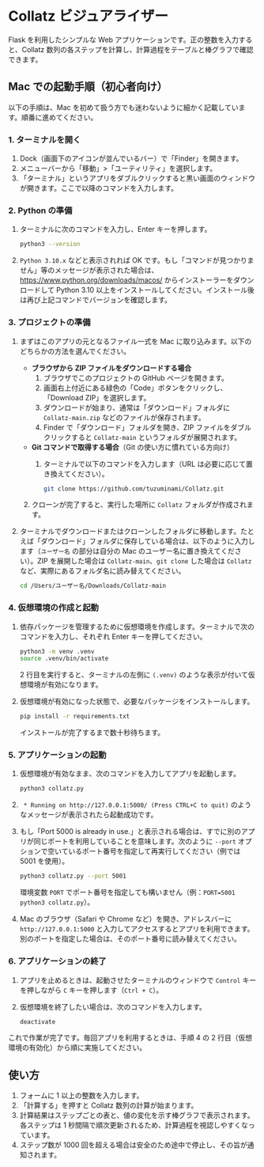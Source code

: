 # Collatz ビジュアライザー

Flask を利用したシンプルな Web アプリケーションです。正の整数を入力すると、Collatz 数列の各ステップを計算し、計算過程をテーブルと棒グラフで確認できます。

## Mac での起動手順（初心者向け）

以下の手順は、Mac を初めて扱う方でも迷わないように細かく記載しています。順番に進めてください。

### 1. ターミナルを開く

1. Dock（画面下のアイコンが並んでいるバー）で「Finder」を開きます。
2. メニューバーから「移動」>「ユーティリティ」を選択します。
3. 「ターミナル」というアプリをダブルクリックすると黒い画面のウィンドウが開きます。ここで以降のコマンドを入力します。

### 2. Python の準備

1. ターミナルに次のコマンドを入力し、Enter キーを押します。

   ```bash
   python3 --version
   ```

2. `Python 3.10.x` などと表示されれば OK です。もし「コマンドが見つかりません」等のメッセージが表示された場合は、<https://www.python.org/downloads/macos/> からインストーラーをダウンロードして Python 3.10 以上をインストールしてください。インストール後は再び上記コマンドでバージョンを確認します。

### 3. プロジェクトの準備

1. まずはこのアプリの元となるファイル一式を Mac に取り込みます。以下のどちらかの方法を選んでください。
   - **ブラウザから ZIP ファイルをダウンロードする場合**
     1. ブラウザでこのプロジェクトの GitHub ページを開きます。
     2. 画面右上付近にある緑色の「Code」ボタンをクリックし、「Download ZIP」を選択します。
     3. ダウンロードが始まり、通常は「ダウンロード」フォルダに `Collatz-main.zip` などのファイルが保存されます。
     4. Finder で「ダウンロード」フォルダを開き、ZIP ファイルをダブルクリックすると `Collatz-main` というフォルダが展開されます。
   - **Git コマンドで取得する場合**（Git の使い方に慣れている方向け）
     1. ターミナルで以下のコマンドを入力します（URL は必要に応じて置き換えてください）。

        ```bash
        git clone https://github.com/tuzuminami/Collatz.git
        ```

    2. クローンが完了すると、実行した場所に `Collatz` フォルダが作成されます。
2. ターミナルでダウンロードまたはクローンしたフォルダに移動します。たとえば「ダウンロード」フォルダに保存している場合は、以下のように入力します（`ユーザー名` の部分は自分の Mac のユーザー名に置き換えてください）。ZIP を展開した場合は `Collatz-main`、`git clone` した場合は `Collatz` など、実際にあるフォルダ名に読み替えてください。

   ```bash
   cd /Users/ユーザー名/Downloads/Collatz-main
   ```

### 4. 仮想環境の作成と起動

1. 依存パッケージを管理するために仮想環境を作成します。ターミナルで次のコマンドを入力し、それぞれ Enter キーを押してください。

   ```bash
   python3 -m venv .venv
   source .venv/bin/activate
   ```

   2 行目を実行すると、ターミナルの左側に `(.venv)` のような表示が付いて仮想環境が有効になります。

2. 仮想環境が有効になった状態で、必要なパッケージをインストールします。

   ```bash
   pip install -r requirements.txt
   ```

   インストールが完了するまで数十秒待ちます。

### 5. アプリケーションの起動

1. 仮想環境が有効なまま、次のコマンドを入力してアプリを起動します。

   ```bash
   python3 collatz.py
   ```

2. ` * Running on http://127.0.0.1:5000/ (Press CTRL+C to quit)` のようなメッセージが表示されたら起動成功です。
3. もし「Port 5000 is already in use.」と表示される場合は、すでに別のアプリが同じポートを利用していることを意味します。次のように `--port` オプションで空いているポート番号を指定して再実行してください（例では 5001 を使用）。

   ```bash
   python3 collatz.py --port 5001
   ```

   環境変数 `PORT` でポート番号を指定しても構いません（例：`PORT=5001 python3 collatz.py`）。
4. Mac のブラウザ（Safari や Chrome など）を開き、アドレスバーに `http://127.0.0.1:5000` と入力してアクセスするとアプリを利用できます。別のポートを指定した場合は、そのポート番号に読み替えてください。

### 6. アプリケーションの終了

1. アプリを止めるときは、起動させたターミナルのウィンドウで `Control` キーを押しながら `C` キーを押します（`Ctrl + C`）。
2. 仮想環境を終了したい場合は、次のコマンドを入力します。

   ```bash
   deactivate
   ```

これで作業が完了です。毎回アプリを利用するときは、手順 4 の 2 行目（仮想環境の有効化）から順に実施してください。

## 使い方

1. フォームに 1 以上の整数を入力します。
2. 「計算する」を押すと Collatz 数列の計算が始まります。
3. 計算結果はステップごとの表と、値の変化を示す棒グラフで表示されます。各ステップは 1 秒間隔で順次更新されるため、計算過程を視認しやすくなっています。
4. ステップ数が 1000 回を超える場合は安全のため途中で停止し、その旨が通知されます。
